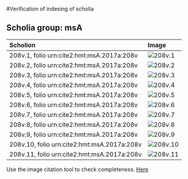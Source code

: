 #Verification of indexing of scholia



## Scholia group: msA 

| Scholion     | Image     |
| :------------- | :------------- |
| 208v.1, folio urn:cite2:hmt:msA.2017a:208v | ![208v.1](http://www.homermultitext.org/iipsrv?OBJ=IIP,1.0&FIF=/project/homer/pyramidal/VenA/VA208VN_0710.tif&RGN=0.2601,0.1209,0.6861,0.02158&WID=800&CVT=JPEG) | 
| 208v.2, folio urn:cite2:hmt:msA.2017a:208v | ![208v.2](http://www.homermultitext.org/iipsrv?OBJ=IIP,1.0&FIF=/project/homer/pyramidal/VenA/VA208VN_0710.tif&RGN=0.2561,0.1350,0.6807,0.03071&WID=800&CVT=JPEG) | 
| 208v.3, folio urn:cite2:hmt:msA.2017a:208v | ![208v.3](http://www.homermultitext.org/iipsrv?OBJ=IIP,1.0&FIF=/project/homer/pyramidal/VenA/VA208VN_0710.tif&RGN=0.2533,0.1592,0.6927,0.02974&WID=800&CVT=JPEG) | 
| 208v.4, folio urn:cite2:hmt:msA.2017a:208v | ![208v.4](http://www.homermultitext.org/iipsrv?OBJ=IIP,1.0&FIF=/project/homer/pyramidal/VenA/VA208VN_0710.tif&RGN=0.2485,0.4299,0.1990,0.1465&WID=800&CVT=JPEG) | 
| 208v.5, folio urn:cite2:hmt:msA.2017a:208v | ![208v.5](http://www.homermultitext.org/iipsrv?OBJ=IIP,1.0&FIF=/project/homer/pyramidal/VenA/VA208VN_0710.tif&RGN=0.2507,0.5618,0.5059,0.1916&WID=800&CVT=JPEG) | 
| 208v.6, folio urn:cite2:hmt:msA.2017a:208v | ![208v.6](http://www.homermultitext.org/iipsrv?OBJ=IIP,1.0&FIF=/project/homer/pyramidal/VenA/VA208VN_0710.tif&RGN=0.2507,0.7238,0.6894,0.05574&WID=800&CVT=JPEG) | 
| 208v.7, folio urn:cite2:hmt:msA.2017a:208v | ![208v.7](http://www.homermultitext.org/iipsrv?OBJ=IIP,1.0&FIF=/project/homer/pyramidal/VenA/VA208VN_0710.tif&RGN=0.3274,0.7556,0.4676,0.02545&WID=800&CVT=JPEG) | 
| 208v.8, folio urn:cite2:hmt:msA.2017a:208v | ![208v.8](http://www.homermultitext.org/iipsrv?OBJ=IIP,1.0&FIF=/project/homer/pyramidal/VenA/VA208VN_0710.tif&RGN=0.2434,0.7625,0.7203,0.03997&WID=800&CVT=JPEG) | 
| 208v.9, folio urn:cite2:hmt:msA.2017a:208v | ![208v.9](http://www.homermultitext.org/iipsrv?OBJ=IIP,1.0&FIF=/project/homer/pyramidal/VenA/VA208VN_0710.tif&RGN=0.4422,0.7775,0.3128,0.02310&WID=800&CVT=JPEG) | 
| 208v.10, folio urn:cite2:hmt:msA.2017a:208v | ![208v.10](http://www.homermultitext.org/iipsrv?OBJ=IIP,1.0&FIF=/project/homer/pyramidal/VenA/VA208VN_0710.tif&RGN=0.2588,0.7740,0.6702,0.04274&WID=800&CVT=JPEG) | 
| 208v.11, folio urn:cite2:hmt:msA.2017a:208v | ![208v.11](http://www.homermultitext.org/iipsrv?OBJ=IIP,1.0&FIF=/project/homer/pyramidal/VenA/VA208VN_0710.tif&RGN=0.2612,0.7867,0.6610,0.06127&WID=800&CVT=JPEG) | 


Use the image citation tool to check completeness.
[Here](http://www.homermultitext.org/ict2/?urn=urn:cite2:hmt:vaimg.2017a:VA208VN_0710@0.2601,0.1209,0.6861,0.02158&urn=urn:cite2:hmt:vaimg.2017a:VA208VN_0710@0.2561,0.1350,0.6807,0.03071&urn=urn:cite2:hmt:vaimg.2017a:VA208VN_0710@0.2533,0.1592,0.6927,0.02974&urn=urn:cite2:hmt:vaimg.2017a:VA208VN_0710@0.2485,0.4299,0.1990,0.1465&urn=urn:cite2:hmt:vaimg.2017a:VA208VN_0710@0.2507,0.5618,0.5059,0.1916&urn=urn:cite2:hmt:vaimg.2017a:VA208VN_0710@0.2507,0.7238,0.6894,0.05574&urn=urn:cite2:hmt:vaimg.2017a:VA208VN_0710@0.3274,0.7556,0.4676,0.02545&urn=urn:cite2:hmt:vaimg.2017a:VA208VN_0710@0.2434,0.7625,0.7203,0.03997&urn=urn:cite2:hmt:vaimg.2017a:VA208VN_0710@0.4422,0.7775,0.3128,0.02310&urn=urn:cite2:hmt:vaimg.2017a:VA208VN_0710@0.2588,0.7740,0.6702,0.04274&urn=urn:cite2:hmt:vaimg.2017a:VA208VN_0710@0.2612,0.7867,0.6610,0.06127)